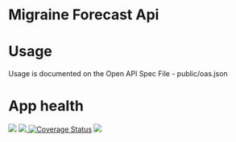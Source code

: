 # Migraine Forecast Api

# Usage
Usage is documented on the Open API Spec File - public/oas.json

# App health
<img src="https://www.travis-ci.com/apiglue/migraine-forecast-api.svg?branch=master">
 <img src="https://david-dm.org/apiglue/migraine-forecast-api.svg" /><a href="https://coveralls.io/github/apiglue/migraine-forecast-api?branch=master"> <img src="https://coveralls.io/repos/github/apiglue/migraine-forecast-api/badge.svg?branch=master" alt="Coverage Status" /></a> <img src="https://sonarcloud.io/api/project_badges/measure?project=apiglue_migraine-forecast-api&metric=alert_status" />